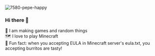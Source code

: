 ![7580-pepe-happy](https://discordbanners.com/assets/banners/6867-minecraft-axolotl.png)
### Hi there 👋
🌱 I am making games and random things  
🗺️ I love to play Minecraft  
🌯 Fun fact: when you accepting EULA in Minecraft server's eula.txt, you accepting burritos are tasty! 
<!--
**timaaos/timaaos** is a ✨ _special_ ✨ repository because its `README.md` (this file) appears on your GitHub profile.

Here are some ideas to get you started:

- 🔭 I’m currently working on ...
- 🌱 I’m currently learning ...
- 👯 I’m looking to collaborate on ...
- 🤔 I’m looking for help with ...
- 💬 Ask me about ...
- 📫 How to reach me: ...
- 😄 Pronouns: ...
- ⚡ Fun fact: ...
-->
